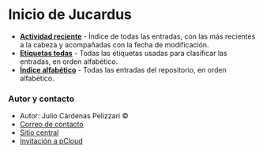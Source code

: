# Inicio de Jucardus

* **[Actividad reciente](https://github.com/jucardus/jucardus.github.io/blob/main/actividad.md)** - Índice de todas las entradas, con las más recientes a la cabeza y acompañadas con la fecha de modificación.
* **[Etiquetas todas](https://github.com/jucardus/jucardus.github.io/blob/main/etiquetas.md)** - Todas las etiquetas usadas para clasificar las entradas, en orden alfabético.
* **[Índice alfabético](https://github.com/jucardus/jucardus.github.io/blob/main/indice.md)** - Todas las entradas del repositorio, en orden alfabético.

### Autor y contacto

* Autor: Julio Cárdenas Pelizzari ©
* [Correo de contacto](https://jucardus.github.io/correo.png)
* [Sitio central](https://jucardus.github.io)
* [Invitación a pCloud](https://is.gd/ipcloud)
